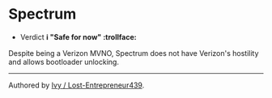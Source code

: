 # Spectrum

* Verdict **ℹ️ "Safe for now" :trollface:**

Despite being a Verizon MVNO, Spectrum does not have Verizon's hostility and allows bootloader unlocking.
***
Authored by [Ivy / Lost-Entrepreneur439](https://github.com/Lost-Entrepreneur439).<br/>
